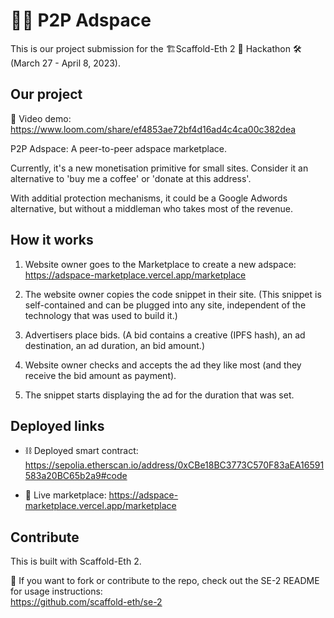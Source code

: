 # 🎺📢 P2P Adspace

This is our project submission for the 🏗Scaffold-Eth 2 💎 Hackathon 🛠 (March 27 - April 8, 2023).

## Our project  

🎥 Video demo: https://www.loom.com/share/ef4853ae72bf4d16ad4c4ca00c382dea
  
P2P Adspace: A peer-to-peer adspace marketplace.  
  
Currently, it's a new monetisation primitive for small sites. Consider it an alternative to  'buy me a coffee' or 'donate at this address'.  

With additial protection mechanisms, it could be a Google Adwords alternative, but without a middleman who takes most of the revenue.

## How it works

1. Website owner goes to the Marketplace to create a new adspace: https://adspace-marketplace.vercel.app/marketplace

2. The website owner copies the code snippet in their site. (This snippet is self-contained and can be plugged into any site, independent of the technology that was used to build it.)

3. Advertisers place bids. (A bid contains a creative (IPFS hash), an ad destination, an ad duration, an bid amount.)

4. Website owner checks and accepts the ad they like most (and they receive the bid amount as payment). 

5. The snippet starts displaying the ad for the duration that was set.

## Deployed links

- ⛓ Deployed smart contract: https://sepolia.etherscan.io/address/0xCBe18BC3773C570F83aEA16591583a20BC65b2a9#code
  
- 🏪 Live marketplace: https://adspace-marketplace.vercel.app/marketplace

## Contribute

This is built with Scaffold-Eth 2.  
  
🤝 If you want to fork or contribute to the repo, check out the SE-2 README for usage instructions:  
https://github.com/scaffold-eth/se-2
